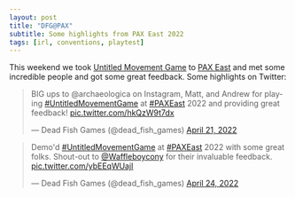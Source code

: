 ```yaml
---
layout: post
title: "DFG@PAX"
subtitle: Some highlights from PAX East 2022
tags: [irl, conventions, playtest]
---
```


This weekend we took [Untitled Movement Game](/umg) to [PAX East](https://east.paxsite.com/) and met some incredible people and got some great feedback. Some highlights on Twitter:

<blockquote class="twitter-tweet" data-dnt="true"><p lang="en" dir="ltr">BIG ups to @archaeologica on Instagram, Matt, and Andrew for playing <a href="https://twitter.com/hashtag/UntitledMovementGame?src=hash&amp;ref_src=twsrc%5Etfw">#UntitledMovementGame</a> at <a href="https://twitter.com/hashtag/PAXEast?src=hash&amp;ref_src=twsrc%5Etfw">#PAXEast</a> 2022 and providing great feedback! <a href="https://t.co/hkQzW9t7dx">pic.twitter.com/hkQzW9t7dx</a></p>&mdash; Dead Fish Games (@dead_fish_games) <a href="https://twitter.com/dead_fish_games/status/1517228194713288705?ref_src=twsrc%5Etfw">April 21, 2022</a></blockquote>

<blockquote class="twitter-tweet" data-dnt="true"><p lang="en" dir="ltr">Demo&#39;d <a href="https://twitter.com/hashtag/UntitledMovementGame?src=hash&amp;ref_src=twsrc%5Etfw">#UntitledMovementGame</a> at <a href="https://twitter.com/hashtag/PAXEast?src=hash&amp;ref_src=twsrc%5Etfw">#PAXEast</a> 2022 with some great folks. Shout-out to <a href="https://twitter.com/Waffleboycony?ref_src=twsrc%5Etfw">@Waffleboycony</a> for their invaluable feedback. <a href="https://t.co/ybEEqWUajI">pic.twitter.com/ybEEqWUajI</a></p>&mdash; Dead Fish Games (@dead_fish_games) <a href="https://twitter.com/dead_fish_games/status/1518023891364499457?ref_src=twsrc%5Etfw">April 24, 2022</a></blockquote>

<script async src="https://platform.twitter.com/widgets.js" charset="utf-8"></script>